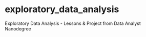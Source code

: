 # exploratory_data_analysis
Exploratory Data Analysis - Lessons &amp; Project from Data Analyst Nanodegree
